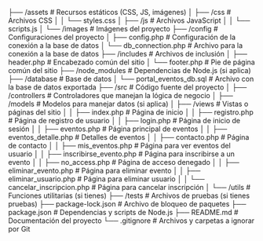 ├── /assets                     # Recursos estáticos (CSS, JS, imágenes)
│   ├── /css                   # Archivos CSS
│   │   └── styles.css
│   ├── /js                    # Archivos JavaScript
│   │   └── scripts.js
│   └── /images                # Imágenes del proyecto
├── /config                     # Configuraciones del proyecto
│   ├── config.php             # Configuración de la conexión a la base de datos
│   └── db_connection.php      # Archivo para la conexión a la base de datos
├── /includes                   # Archivos de inclusión
│   ├── header.php             # Encabezado común del sitio
│   └── footer.php             # Pie de página común del sitio
├── /node_modules              # Dependencias de Node.js (si aplica)
├── /database                   # Base de datos
│   └── portal_eventos_db.sql   # Archivo con la base de datos exportada
├── /src                        # Código fuente del proyecto
│   ├── /controllers            # Controladores que manejan la lógica de negocio
│   ├── /models                 # Modelos para manejar datos (si aplica)
│   ├── /views                  # Vistas o páginas del sitio
│   │   ├── index.php           # Página de inicio
│   │   ├── registro.php        # Página de registro de usuario
│   │   ├── login.php           # Página de inicio de sesión
│   │   ├── eventos.php         # Página principal de eventos
│   │   ├── eventos_detalle.php # Detalles de eventos
│   │   ├── contacto.php        # Página de contacto
│   │   ├── mis_eventos.php     # Página para ver eventos del usuario
│   │   ├── inscribirse_evento.php # Página para inscribirse a un evento
│   │   ├── no_access.php       # Página de acceso denegado
│   │   ├── eliminar_evento.php  # Página para eliminar evento
│   │   ├── eliminar_usuario.php  # Página para eliminar usuario
│   │   └── cancelar_inscripcion.php # Página para cancelar inscripción
│   └── /utils                  # Funciones utilitarias (si tienes)
├── /tests                      # Archivos de pruebas (si tienes pruebas)
├── package-lock.json           # Archivo de bloqueo de paquetes
├── package.json                # Dependencias y scripts de Node.js
├── README.md                   # Documentación del proyecto
└── .gitignore                  # Archivos y carpetas a ignorar por Git
